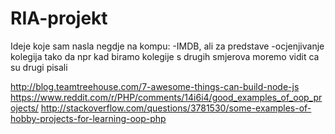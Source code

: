 # RIA-projekt

Ideje koje sam nasla negdje na kompu:
-IMDB, ali za predstave
-ocjenjivanje kolegija tako da npr kad biramo kolegije s drugih smjerova moremo vidit ca su drugi pisali

http://blog.teamtreehouse.com/7-awesome-things-can-build-node-js
https://www.reddit.com/r/PHP/comments/14i6i4/good_examples_of_oop_projects/
http://stackoverflow.com/questions/3781530/some-examples-of-hobby-projects-for-learning-oop-php
